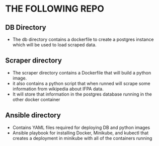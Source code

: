# THE FOLLOWING REPO

## DB Directory
 * The db directory contains a dockerfile to create a postgres instance which will be used to load scraped data.

## Scraper directory
 * The scraper directory contains a Dockerfile  that will build a python image. 
 * it also contains a python script that when runned will scrape some information from wikipedia about IFPA data. 
 * It will store that information in the postgres database running in the other docker container

## Ansible directory
* Contains YAML files required for deploying DB and python images
* Ansible playbook for installing Docker, Minikube, and kubectl that creates a deployment in minikube with all of the containers running


